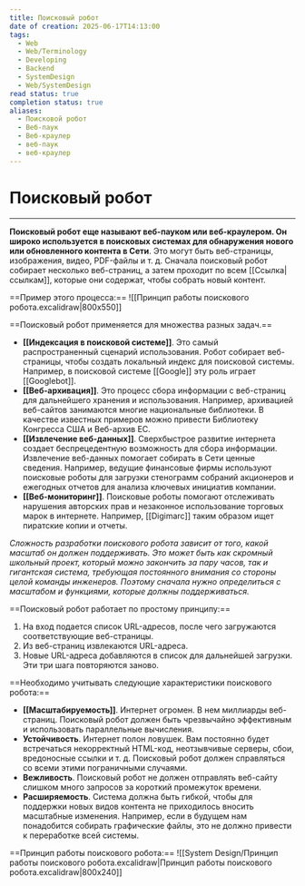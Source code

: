 ```yaml
---
title: Поисковый робот
date of creation: 2025-06-17T14:13:00
tags:
  - Web
  - Web/Terminology
  - Developing
  - Backend
  - SystemDesign
  - Web/SystemDesign
read status: true
completion status: true
aliases:
  - Поисковой робот
  - Веб-паук
  - Веб-краулер
  - веб-паук
  - веб-краулер
---
```

# Поисковый робот
---

**Поисковый робот еще называют веб-пауком или веб-краулером. Он широко используется в поисковых системах для обнаружения нового или обновленного контента в Сети**. Это могут быть веб-страницы, изображения, видео, PDF-файлы и т. д. Сначала поисковый робот собирает несколько веб-страниц, а затем проходит по всем [[Ссылка|ссылкам]], которые они содержат, чтобы собрать новый контент.

==Пример этого процесса:==
![[Принцип работы поискового робота.excalidraw|800x550]]

==Поисковый робот применяется для множества разных задач.==

- **[[Индексация в поисковой системе]]**. Это самый распространенный сценарий использования. Робот собирает веб-страницы, чтобы создать локальный индекс для поисковой системы. Например, в поисковой системе [[Google]] эту роль играет [[Googlebot]].
- **[[Веб-архивация]]**. Это процесс сбора информации с веб-страниц для дальнейшего хранения и использования. Например, архивацией веб-сайтов занимаются многие национальные библиотеки. В качестве известных примеров можно привести Библиотеку Конгресса США и Веб-архив ЕС.
- **[[Извлечение веб-данных]]**. Сверхбыстрое развитие интернета создает беспрецедентную возможность для сбора информации. Извлечение веб-данных помогает собирать в Сети ценные сведения. Например, ведущие финансовые фирмы используют поисковые роботы для загрузки стенограмм собраний акционеров и ежегодных отчетов для анализа ключевых инициатив компании.
- **[[Веб-мониторинг]]**. Поисковые роботы помогают отслеживать нарушения авторских прав и незаконное использование торговых марок в интернете. Например, [[Digimarc]] таким образом ищет пиратские копии и отчеты.

*Сложность разработки поискового робота зависит от того, какой масштаб он должен поддерживать. Это может быть как скромный школьный проект, который можно закончить за пару часов, так и гигантская система, требующая постоянного внимания со стороны целой команды инженеров. Поэтому сначала нужно определиться с масштабом и функциями, которые должны поддерживаться.*

==Поисковый робот работает по простому принципу:==

1. На вход подается список URL-адресов, после чего загружаются соответствующие веб-страницы.
2. Из веб-страниц извлекаются URL-адреса.
3. Новые URL-адреса добавляются в список для дальнейшей загрузки. Эти три шага повторяются заново.

==Необходимо учитывать следующие характеристики поискового робота:==

- **[[Масштабируемость]]**. Интернет огромен. В нем миллиарды веб-страниц. Поисковый робот должен быть чрезвычайно эффективным и использовать параллельные вычисления.
- **Устойчивость**. Интернет полон ловушек. Вам постоянно будет встречаться некорректный HTML-код, неотзывчивые серверы, сбои, вредоносные ссылки и т. д. Поисковый робот должен справляться со всеми этими пограничными случаями.
- **Вежливость**. Поисковый робот не должен отправлять веб-сайту слишком много запросов за короткий промежуток времени.
- **Расширяемость**. Система должна быть гибкой, чтобы для поддержки новых видов контента не приходилось вносить масштабные изменения. Например, если в будущем нам понадобится собирать графические файлы, это не должно привести к переработке всей системы.

==Принцип работы поискового робота:==
![[System Design/Принцип работы поискового робота.excalidraw|Принцип работы поискового робота.excalidraw|800x240]]
